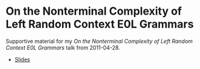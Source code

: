 On the Nonterminal Complexity of Left Random Context E0L Grammars
=================================================================

Supportive material for my *On the Nonterminal Complexity of Left Random Context E0L Grammars* talk from 2011-04-28.

* [Slides](https://github.com/s3rvac/talks/raw/master/2011-04-28-On-the-Nonterminal-Complexity-of-Left-Random-Context-E0L-Grammars/slides.pdf)
